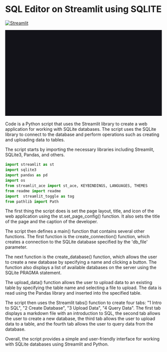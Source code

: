 # SQL Editor on Streamlit using SQLITE
[![Streamlit](https://badgen.net/pypi/v/streamlit)](https://pypi.org/project/streamlit/)


![Example of live coding an app in Streamlit|835x480](https://github.com/vivkv07/sqlite-streamlit/blob/main/data/sqlite_streamlit.gif?raw=true)


Code is a Python script that uses the Streamlit library to create a web application for working with SQLite databases. The script uses the SQLite library to connect to the database and perform operations such as creating and uploading data to tables.

The script starts by importing the necessary libraries including Streamlit, SQLite3, Pandas, and others.
```python
import streamlit as st
import sqlite3
import pandas as pd
import os
from streamlit_ace import st_ace, KEYBINDINGS, LANGUAGES, THEMES
from readme import readme
import  streamlit_toggle as tog
from pathlib import Path
```
The first thing the script does is set the page layout, title, and icon of the web application using the st.set_page_config() function. It also sets the title of the page and the caption of the developer.

The script then defines a main() function that contains several other functions. The first function is the create_connection() function, which creates a connection to the SQLite database specified by the 'db_file' parameter.

The next function is the create_database() function, which allows the user to create a new database by specifying a name and clicking a button. The function also displays a list of available databases on the server using the SQLite PRAGMA statement.

The upload_data() function allows the user to upload data to an existing table by specifying the table name and selecting a file to upload. The data is read using the Pandas library and inserted into the specified table.

The script then uses the Streamlit tabs() function to create four tabs: "1 Intro to SQL", "2 Create Database", "3 Upload Data", "4 Query Data". The first tab displays a markdown file with an introduction to SQL, the second tab allows the user to create a new database, the third tab allows the user to upload data to a table, and the fourth tab allows the user to query data from the database.

Overall, the script provides a simple and user-friendly interface for working with SQLite databases using Streamlit and Python.
